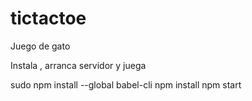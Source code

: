 # tictactoe
Juego de gato

Instala , arranca servidor y juega 

sudo npm install --global babel-cli
npm install
npm start
